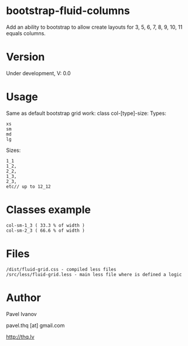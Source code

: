 # bootstrap-fluid-columns
Add an ability to bootstrap to allow create layouts for 3, 5, 6, 7, 8, 9, 10, 11 equals columns.

# Version
Under development, V: 0.0

# Usage
Same as default bootstrap grid work: class col-[type]-size:
Types:

    xs
    sm
    md
    lg
Sizes:

    1_1
    1_2,
    2_2,
    1_3,
    2_3,
    etc// up to 12_12
    
# Classes example

    col-sm-1_3 ( 33.3 % of width )
    col-sm-2_3 ( 66.6 % of width )
    
# Files

    /dist/fluid-grid.css - compiled less files
    /src/less/fluid-grid.less - main less file where is defined a logic
  
# Author
Pavel Ivanov

pavel.thq [at] gmail.com

<a href="http://thq.lv/">http://thq.lv</a>
